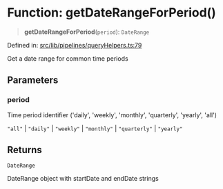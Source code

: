 # Function: getDateRangeForPeriod()

> **getDateRangeForPeriod**(`period`): `DateRange`

Defined in: [src/lib/pipelines/queryHelpers.ts:79](https://github.com/elizaOS/elizaos.github.io/blob/4810f50019028b92f4f2a0ac31323fd787c7f288/src/lib/pipelines/queryHelpers.ts#L79)

Get a date range for common time periods

## Parameters

### period

Time period identifier ('daily', 'weekly', 'monthly', 'quarterly', 'yearly', 'all')

`"all"` | `"daily"` | `"weekly"` | `"monthly"` | `"quarterly"` | `"yearly"`

## Returns

`DateRange`

DateRange object with startDate and endDate strings
